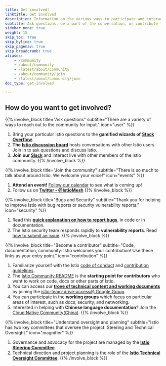 ```yaml
---
title: Get involved!
linktitle: Get involved
description: Information on the various ways to participate and interact with the Istio community.
subtitle: Ask questions, be a part of the conversation, or contribute to Istio’s growth. Istio is an open source project that is driven by the participation of users and contributors. Join in!
sidebar_none: true
weight: 15
skip_toc: true
skip_byline: true
skip_pagenav: true
skip_breadcrumb: true
aliases:
    - /community
    - /about/community
    - /latest/about/community
    - /about/community/join
    - /latest/about/community/join
doc_type: get-involved

---
```

## How do you want to get involved?

{{% involve_block title="Ask questions" subtitle="There are a variety of ways to reach out to the community for input." icon="user" %}}
1. Bring your particular Istio questions to the **gamified wizards of** [**Stack Overflow**](https://stackoverflow.com/questions/tagged/istio).
1. **The** [**Istio discussion board**](https://github.com/istio/istio/discussions) hosts conversations with other Istio users. Join in to ask questions and discuss Istio.
1. **Join our** [**Slack**](https://slack.istio.io/) and interact live with other members of the Istio community.
{{% /involve_block %}}

{{% involve_block title="Join the community" subtitle="There is so much to talk about around Istio. We welcome your voice!" icon="events" %}}
1. **Attend an event!** [Follow our calendar](https://calendar.google.com/calendar/embed?src=i10ogf58krfbrsjai5qi16g4do@group.calendar.google.com) to see what is coming up!
1. Follow us on [**Twitter - @IstioMesh**](https://twitter.com/IstioMesh)
{{% /involve_block %}}

{{% involve_block title="Bugs and Security" subtitle="Thank you for helping to improve Istio with bug reports or security vulnerability reports." icon="security" %}}
1. Read this [**quick explanation on how to report bugs**](/docs/releases/bugs/), in code or in documentation.
1. The Istio security team responds rapidly to **vulnerability reports**. Read [how to submit an issue](/docs/releases/security-vulnerabilities/).
{{% /involve_block %}}

{{% involve_block title="Become a contributor" subtitle="Code, documentation, community: Istio welcomes your contribution! Use these links as your entry point." icon="contribution" %}}
1. Familiarize yourself with the Istio [code of conduct](https://github.com/istio/community/blob/master/CONTRIBUTING.md#code-of-conduct) and [contribution guidelines](https://github.com/istio/community/blob/master/CONTRIBUTING.md).
1. The [Istio Community README](https://github.com/istio/community/blob/master/README.md) is the **starting point for contributors** who want to work on code, docs or other parts of Istio.
1. You can access our [**trove of technical content and working documents**](https://drive.google.com/corp/drive/folders/0ADmbrU7ueGOUUk9PVA) by joining the [istio-team-drive-access@ Google Group](https://groups.google.com/forum/#!forum/istio-team-drive-access).
1. You can participate in the [**working groups**](https://github.com/istio/community/blob/master/WORKING-GROUPS.md) which focus on particular areas of interest, such as docs, security, and networking.
1. Interested in helping with **Chinese language documentation**? Join the [Cloud Native Community(China)](https://cloudnative.to).
{{% /involve_block %}}

{{% involve_block title="Understand oversight and planning" subtitle="Istio has two key committees that oversee the project: Steering and Technical Oversight." icon="magnifier" %}}
1. Governance and advocacy for the project are managed by the [**Istio Steering Committee**](https://github.com/istio/community/tree/master/steering).
1. Technical direction and project planning is the role of the [**Istio Technical Oversight Committee**](https://github.com/istio/community/blob/master/TECH-OVERSIGHT-COMMITTEE.md).
{{% /involve_block %}}
